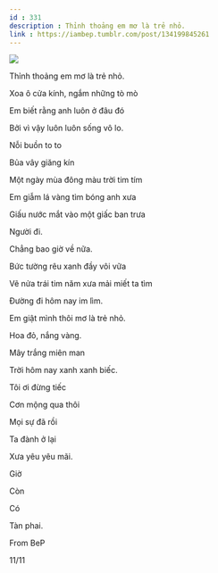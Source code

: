 ```yaml
---
id : 331
description : Thỉnh thoảng em mơ là trẻ nhỏ.
link : https://iambep.tumblr.com/post/134199845261
---
```


![](https://64.media.tumblr.com/f71c00a45d6028e4f055bcd3d1543310/tumblr_nyl38e4s091u3a9rjo1_1280.jpg)

Thỉnh thoảng em mơ là trẻ nhỏ.

Xoa ô cửa kính, ngắm những tò mò

Em biết rằng anh luôn ở đâu đó

Bởi vì vậy luôn luôn sống vô lo.

Nỗi buồn to to

Bủa vây giăng kín

Một ngày mùa đông màu trời tim tím

Em giẫm lá vàng tìm bóng anh xưa

Giấu nước mắt vào một giấc ban trưa

Người đi.

Chẳng bao giờ về nữa.

Bức tường rêu xanh đầy vôi vữa

Vẽ nửa trái tim năm xưa mải miết ta tìm

Đường đi hôm nay im lìm.

Em giật mình thôi mơ là trẻ nhỏ.

Hoa đỏ, nắng vàng.

Mây trắng miên man

Trời hôm nay xanh xanh biếc.

Tôi ơi đừng tiếc

Cơn mộng qua thôi

Mọi sự đã rồi

Ta đành ở lại

Xưa yêu yêu mãi.

Giờ

Còn

Có

Tàn phai.

From BeP

11/11